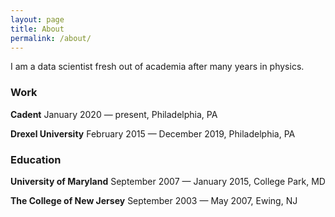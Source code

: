 ```yaml
---
layout: page
title: About
permalink: /about/
---
```


I am a data scientist fresh out of academia after many years in physics.

### Work

**Cadent** January 2020 — present, Philadelphia, PA

**Drexel University** February 2015 —  December 2019, Philadelphia, PA

### Education

**University of Maryland** September 2007 — January 2015, College Park, MD

**The College of New Jersey** September 2003 — May 2007, Ewing, NJ


[jekyll-organization]: https://github.com/zgana
